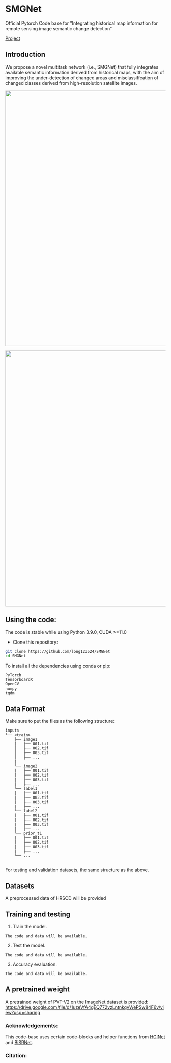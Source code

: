 # SMGNet

Official Pytorch Code base for "Integrating historical map information for remote sensing image semantic change detection"

[Project](https://github.com/long123524/SMGNet)

## Introduction

We propose a novel multitask network (i.e., SMGNet) that fully integrates available semantic information derived from historical maps, with the aim of improving the under-detection of changed areas and misclassiffcation of
changed classes derived from high-resolution satellite images. 

<p align="center">
  <img src="imgs/SMGNet.png" width="800"/>
</p>

<p align="center">
  <img src="imgs/results.png" width="800"/>
</p>


## Using the code:

The code is stable while using Python 3.9.0, CUDA >=11.0

- Clone this repository:
```bash
git clone https://github.com/long123524/SMGNet
cd SMGNet
```

To install all the dependencies using conda or pip:

```
PyTorch
TensorboardX
OpenCV
numpy
tqdm
```

## Data Format

Make sure to put the files as the following structure:

```
inputs
└── <train>
    ├── image1
    |   ├── 001.tif
    │   ├── 002.tif
    │   ├── 003.tif
    │   ├── ...
    |
    └── image2
    |   ├── 001.tif
    |   ├── 002.tif
    |   ├── 003.tif
    |   ├── ...
    └── label1
    |   ├── 001.tif
    |   ├── 002.tif
    |   ├── 003.tif
    |   ├── ...
    └── label2
    |   ├── 001.tif
    |   ├── 002.tif
    |   ├── 003.tif
    |   ├── ...
    └── prior_t1
    |   ├── 001.tif
    |   ├── 002.tif
    |   ├── 003.tif
    |   ├── ...
    └── ...
    
```

For testing and validation datasets, the same structure as the above.

## Datasets

A preprocessed data of HRSCD will be provided

## Training and testing

1. Train the model.
```
The code and data will be available.
```
2. Test the model.
```
The code and data will be available.
```
3. Accuracy evaluation.

```
The code and data will be available.
```

## A pretrained weight
A pretrained weight of PVT-V2 on the ImageNet dataset is provided: https://drive.google.com/file/d/1uzeVfA4gEQ772vzLntnkqvWePSw84F6y/view?usp=sharing

### Acknowledgements:

This code-base uses certain code-blocks and helper functions from [HGINet](https://github.com/long123524/HGINet-torch) and [BiSRNet](https://github.com/DingLei14/Bi-SRNet).

### Citation:
